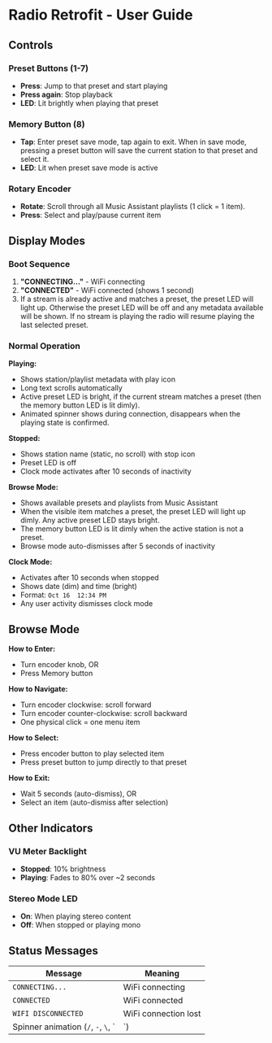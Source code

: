 # Radio Retrofit - User Guide

## Controls

### Preset Buttons (1-7)
- **Press**: Jump to that preset and start playing
- **Press again**: Stop playback
- **LED**: Lit brightly when playing that preset

### Memory Button (8)
- **Tap**: Enter preset save mode, tap again to exit. When in save mode, pressing a preset button will save the current station to that preset and select it.
- **LED**: Lit when preset save mode is active

### Rotary Encoder
- **Rotate**: Scroll through all Music Assistant playlists (1 click = 1 item). 
- **Press**: Select and play/pause current item

## Display Modes

### Boot Sequence
1. **"CONNECTING..."** - WiFi connecting
2. **"CONNECTED"** - WiFi connected (shows 1 second)
3. If a stream is already active and matches a preset, the preset LED will light up. Otherwise the preset LED will be off and any metadata available will be shown. If no stream is playing the radio will resume playing the last selected preset.

### Normal Operation

**Playing:**
- Shows station/playlist metadata with play icon
- Long text scrolls automatically
- Active preset LED is bright, if the current stream matches a preset (then the memory button LED is lit dimly).
- Animated spinner shows during connection, disappears when the playing state is confirmed.

**Stopped:**
- Shows station name (static, no scroll) with stop icon
- Preset LED is off
- Clock mode activates after 10 seconds of inactivity

**Browse Mode:**
- Shows available presets and playlists from Music Assistant
- When the visible item matches a preset, the preset LED will light up dimly. Any active preset LED stays bright.
- The memory button LED is lit dimly when the active station is not a preset.
- Browse mode auto-dismisses after 5 seconds of inactivity

**Clock Mode:**
- Activates after 10 seconds when stopped
- Shows date (dim) and time (bright)
- Format: `Oct 16  12:34 PM`
- Any user activity dismisses clock mode

## Browse Mode

**How to Enter:**
- Turn encoder knob, OR
- Press Memory button

**How to Navigate:**
- Turn encoder clockwise: scroll forward
- Turn encoder counter-clockwise: scroll backward
- One physical click = one menu item

**How to Select:**
- Press encoder button to play selected item
- Press preset button to jump directly to that preset

**How to Exit:**
- Wait 5 seconds (auto-dismiss), OR
- Select an item (auto-dismiss after selection)

## Other Indicators

### VU Meter Backlight
- **Stopped**: 10% brightness
- **Playing**: Fades to 80% over ~2 seconds

### Stereo Mode LED
- **On**: When playing stereo content
- **Off**: When stopped or playing mono

## Status Messages

| Message | Meaning |
|---------|---------|
| `CONNECTING...` | WiFi connecting |
| `CONNECTED` | WiFi connected |
| `WIFI DISCONNECTED` | WiFi connection lost |
| Spinner animation (`/`, `-`, `\`, `|`) | Stream connecting |

